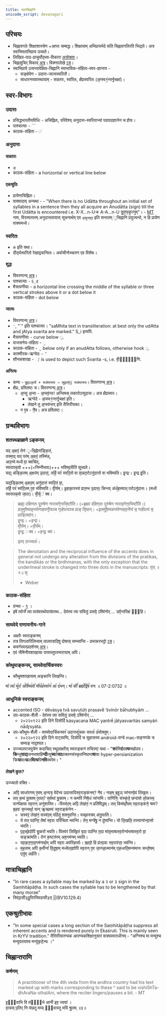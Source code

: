 ```yaml
---
title: स्वरचिह्नानि
unicode_script: devanagari
---
```


## परिचयः
- चिह्नावगतेः शिक्षाशास्त्रेण +आप्तः सम्बद्धः। शिक्षायाम् अभिप्रायभेदे सति चिह्नावगतिरपि भिद्यते। अत्र स्वाभिमताभिप्राय उच्यते।
- लिखित-पाठ-प्राचुर्योद्भव-विकारा [अत्रोक्ताः](../../svara/)।
- चिह्नसूचिर् विकाव् [अत्र](https://en.wikipedia.org/wiki/Vedic_Extensions)। विक्नरलेखे [ऽत्र](https://archive.org/details/accents_201803/page/n5/mode/2up)।
- स्वाभिप्राये ऽत्यन्तापेक्षित-चिह्नानि स्वाभाविक-संहिता-स्वर-ज्ञानाय - 
  - सङ्क्षेपेण - उदात्त-जात्यस्वरितौ।
  - साधारनव्यवस्थायाम् - सन्नतरः, स्वरितः, क्षैप्रस्वरितः (अ॒प्स्व१॒॑न्तर्नृ॒चक्षा॑)।

## स्वर-विभागः
### उदात्तः
- प्रसिद्धभारतीयविधिः - अचिह्नितः, परिवेश्य् अनुदात्त-स्वरिताभ्यां पदपाठज्ञानेन च ज्ञेयः।
- पाश्चात्याः - `\``
- काठक-संहिता - `॑`

### अनुदात्तः
#### सन्नतरः
- `अ॒`
- काठक-संहिता - a horizontal or vertical line below

#### एकश्रुतिः
- प्रायेणाचिह्नितः।
- वाक्यादाव् अन्यथा - - "When there is no Udātta throughout an initial set of syllables in a sentence then they all acquire an Anudātta (sign) till the first Udātta is encountered i.e. X-X...n-U=> A-A...n-U सु॒रु॒प॒कृ॒त्नुम्"। - [MT](https://manasataramgini.files.wordpress.com/2008/09/svaras_new.pdf) नाम, विरामात्परम् अनुदात्ततायास् सूचनार्थम् एव `अ॒सृ॒ज्य॒त॒` इति सन्ततम् ॒चिह्नानि प्रयुज्यन्ते, न हि प्रायेण वाक्यमध्ये।

### स्वरितः
- `क॑` इति यथा।
- दीर्द्घस्वरितो रेखाद्वयान्वितः। अर्वाचीनोच्चारण एव विशेषः।

#### शुद्धः
- विवरणान्य् [अत्र](../../shixaa/svaraH/svaritaH/prabhedAH/)।
- पाश्चात्याः - `S_d`
- मैत्रायणीयाः - a horizontal line crossing the middle of the syllable
or three vertical strokes above it or a dot below it 
- काठक-संहिता - dot below

#### जात्यः
- विवरणान्य् [अत्र](../../shixaa/svaraH/svaritaH/prabhedAH/)।
- `'`, "`" इति पाश्चात्याः। "saMhita text in transliteration: at best only the udAtta and jAtya svarita are marked." S_i इत्यपि. 
- मैत्रायणीयाः - curve below `᳘`.
- वाजसनेय-संहिता - `᳖`
- काठक-संहिता - `᳗` below only if an anudAtta follows, otherwise hook `᳕`.
- काश्मीरक-ऋग्वेदः - `᳠`
- शौनकशाखा - `᳡` is used to depict such Svarita -s, i.e. वी॒र्या॑᳡णि. 

#### अनित्यः
- कम्पः - `सु॒प्र॒ऽअ॒व्ये॑ + यज॑मानाय → सुप्रा॒व्ये॒३॒॑ यज॑मानाय`। विवरणान्य् [अत्र](../../shixaa/svaraH/svaritaH/kampaH/)।
- क्षैप्रः, प्रश्लिष्टः च।  विवरणान्य् [अत्र](../../shixaa/svaraH/svaritaH/prabhedAH/)।
  - अ॒प्सु अ॒न्तः - अ॒प्स्व॒॑न्तः! अन्तिमस् तकारोऽप्युदात्तः। अत्र क्षैप्रस्वरः। 
    - ऋग्वेदे - अ॒प्स्व१॒॑न्तर्नृ॒चक्षा॑ इति। 
    - लेखने तु अ॒प्स्व॑न्तर् इति तैत्तिरीयकाः।
  - न ए॒व - नै॒॑व। अत्र प्रश्लिष्टः।

## ग्रन्थविभागः
### शतपथब्राह्मणे ऽङ्कनम्
यद् अ॒क्षरं॒ तेन॑ ᳘-चि॒ह्नेना॑ङ्कि॒तं,  
तस्मा॒द् यत् पर॑म् अ॒क्षरं॒ तस्मि॑न्न्,  
आर॒म्भे मध्ये॑ वा॒ क्वचि॑त्,  
स्वरापच॒यो +++(=निम्नीभावः)+++ भविष्य॒तीति॑ सूच्यते।  
यद्य् अ॑ङ्कि॒तम् अ॒क्षर॑म् उ॒दात्तं॒, तर्हि॒ परं॑ स्वरि॒तो वा स॒न्नत॒रोऽनु॑दात्तो वा भविष्यति। इ᳘न्द्रः। इ᳘न्द्र इ᳘ति।

यद्य॑ङ्कि॒तम् अ॒क्षर॒म् अनु॑दात्तं स्वरि॒तं वा॒,  
तर्हि॒ परं स्व॑रि॒तम् ए॒व भ॑विष्यति। वी᳘र्यम्। इ॒हाका॒रस्य॑ प्रार॒म्भ उ॒दात्तः॒ किन्त्व् अ॑र्धह्र॒स्वात् परोऽनु॑दात्तः। (मध्ये॑ स्वरापच॒यो जा॒तः)। वी᳘र्य᳘ं क्व।


> ब्रह्मा᳘ दक्षिणतः पु᳘रुषेण नारायणे᳘नाभि᳘ष्टौति। (=ब्र॒ह्मा द॑क्षिण॒तः पुरु॑षेण नाराय॒णेना॒भिष्टौ॑ति।)  
> व्रत᳘मुपैष्यन्न᳘न्तरेणाहवनी᳘यञ्च गा᳘र्हपत्यञ्च प्राङ् ति᳘ष्ठन्। =व्र॒तमु॑पै॒ष्यन्नन्त॑रेणाहव॒नीयं॑ च॒ गार्ह॑पत्यं च॒ प्राङ्तिष्ठ॑न्।    
> इ᳘न्द्रः। =इन्द्रः॑।  
> वी᳘र्यम्। =वी॒र्य॑म्।  
> इ᳘न्द्र᳘ः क्व। =इन्द्रः॒ क्वः॑।
>
> इत्य् उज्ज्वलः꣡।

> The denotation and the reciprocal influence of the accents does in general not undergo any alteration from the divisions of the pratikas, the kandikás or the brdhmanas, with the only exception that the underlineal stroke is changed into three dots in the manuscripts: त᳟त् ॥१॥ स᳘ 
> 
> - Weber

### काठक-संहिता
- ग्रन्थाः - [१‌](https://archive.org/details/kathaka_krishna_yajur_veda/mode/2up?view=theater) ।
- इषे॑ त्वोर्जे॑ त्वा वाय॑वस्थोपाय॑वस्थ... देव॑स्य त्वा सवितुः॑ प्रसवे᳕ ऽश्वि॑नोर् … उर्व᳕न्त॑रिक्षं वी᳗हि।

### सामवेदे राणायनीय-गाने 
- अक्षरैः स्वराङ्कनम्
- तत्र तिगलारिलिप्याम् तालपत्रादिषु दोषास् सम्भवन्ति - प्रभाकरभट्टो [ऽत्र](https://www.youtube.com/watch?v=TdWGxUZPD94&feature=youtu.be&t=182)।
- कवर्गस्वरप्रदर्शनम् [अत्र](https://youtu.be/TdWGxUZPD94?t=3665)।
- एवं जैमिनीयशाखायाः परवस्तुपरम्परायाम् अपि।

### कोथुमाङ्कनम्, सामवेदार्चिकस्वरः
- कौथुमशाखायाम् अङ्कानि लिखन्ति।

मा꣡ त्वा꣢ मू꣣रा꣡ अ꣢वि꣣ष्य꣢वो꣣ मो꣢प꣣ह꣡स्वा꣢न꣣ आ꣡ द꣢भन्। मा꣡ कीं꣢ ब्रह्म꣣द्वि꣡षं꣢ वनः ॥ 07-2:0732 ॥

### आधुनिकं स्वराङ्कनम्
- accented ISO - dēvásya tvā savutúḥ prasavḕ ’śvínōr bā́hubhyāṁ …
- उप-काठक-शैली -  देव॑स्य त्वा सवितुः॑ प्रसवे᳕ ऽश्वि॑नोर् …
  - २०२२०९२२ इति दिने दिसोर्दि kásyacana MAC yantrḗ jātyasvaritás samyáṅ nā́dr̥syáta.
- उप-कौथुम-शैली - सामवेदार्चिकस्वर꣡ उदात्तसू꣡चकः सरलः꣡ प्र꣡योक्तुम्।
  - २०२२०९२२ इति दिने वाट्साप्पि, दिसोर्दि च सुहासस्य android-यन्त्रे mac-सङ्गणके च सम्यङ् नादृश्यत।  
- उज्ज्वलराजपुत्रेण कदाचित् स्थूलाक्षरैस् स्वराङ्कनं रुचिरम्! यथा - "**स**र्वमि**दं**स**त्य**म्महोदय। **कि**न्तु**याद्य**जनभाषाहि**न्दी**त्यु**च्य**ते**सा**प्राक्तनसंस्कृतनिष्ठभा**षा**याः hyper-persianization क्रि**या**याः**फ**ल**मित्य**पि**नवि**स्मरेम। "

#### लेखने कुतः?
उज्ज्वलो वक्ति -

- अपि॒ साधा॑रणम् ए॒वम् अ॒न्यत्र॒ वेदे॑भ्य उदात्तादिस्व॒राङ्क॑नम्? नैव। नाहम् ब॒हूञ् जा॑नाम्ये॒वं लि॑ख॒तः।
- तत् क॒थं यु॒क्तम् ए॒तत्? स॒र्वथा॑ यु॒क्तम्। न कमपि॑ निषे॒धं जा॑नामि। पाणि॑निः॒ संस्कृ॑ते॒ छन्द॑सो लो॒कस्य॒ वान॑पेक्षया स्व॒रान् अनु॑शास्ति।
  -विस्व॑र॒म् अपि॒ लेख॑नं॒ न प्रति॑षिद्धम्। तत् किम॑र्थो॒यम् स्व॒राङ्क॑ने॒ श्रमः॑? ब॒हवः॑ स॒न्त्यर्था॒ यान् ऋ॒च्छामः॑ स्व॒राङ्क॑नेन -
  - सस्व॑रं॒ लेख॑नं॒ सस्व॑र॒म् पठि॑तुं शक्नुवन्ति। यच्छा॒स्त्रम् अ॑नु॒वर्त॑ते।
  - ये तत् पठ॑न्ति॒ तेषां॑ स्व॒राः परि॑चिता भवन्ति। तेन॒ मन्त्रे॑षु॒ न दु॑ष्यन्ति। यो लि॒खति॒ तस्याप्य॑भ्या॒सो भ॑वति।
  - प॒द॒च्छे॒दोपि॑ सु॒करो॑ भवति। विस्व॑रं लिखि॒तं य॒दा पठ॑न्ति त॒दा मा॑तृभाषास्व॒रोन्य॑भाषास्व॒रो वा॒ सङ्क्रा॑मति। तेन॑ क॒ष्टत॑रम् अव॒गम॑नम् भवति।
  - व्या॒क॒र॒णा॒व॒गम॑नार्थ॒म् अपि॑ स्व॒रा अप॑रिहार्याः। ब॒हवो॒ हि प्र॑त्य॒याः स्व॒राय॑त्ता॒ भव॑न्ति।
  - म॒ह॒ताम् अपि॑ क॒वीनां॑ वि॒दुषा॒म् मध्ये॑ल्प॒ज्ञोपि॑ स्व॒रान् ए॒व जा॒नन्ना॒त्मान॑म् एक॒धाति॒मन्य॑मानः सन्तो॒षम् एतु॑म् अर्हति।

## मात्राचिह्नानि
- "In rare cases a syllable may be marked by a २ or ३ sign in the Saṃhitāpāṭha. In such cases the syllable has to be lengthened by that many morae"
- स्वि॑दा॒सी३दु॒पिर॑स्विदासी३त् ||(ṚV10.129.4)

## एकश्रुतीभावः
- "In some special cases a long section of the Saṃhitāpāṭha suppress all inherent accents and is rendered purely in Ekaśruti. This is mainly seen in KṛYV tradition." तैत्तिरीयारण्यक आरण्यकशिक्षानुसारं वाक्यस्वराधीनम् - "अग्निश्च मा मन्युश्च मन्युपतयश्च मन्यु॑कृते॒भ्यः ।"

## चिह्नान्तराणि
### कर्षणम्
> A practitioner of the 4th veda from the andhra country had his text marked up with marks corresponding to these ^ said to be vishiShTa-dhAraNa-sthalAni, where the reciter lingers/pauses a bit. - MT

इ॒है᳐वाभि वि त॑नू॒᳐भे आनी॑ इव॒ ज्यया॑ ।  
वा॒चस् प॒तिर् नि य॑छतु मय्य् ए॒᳐वास्तु मयि॑ श्रु॒तम् ॥३॥
